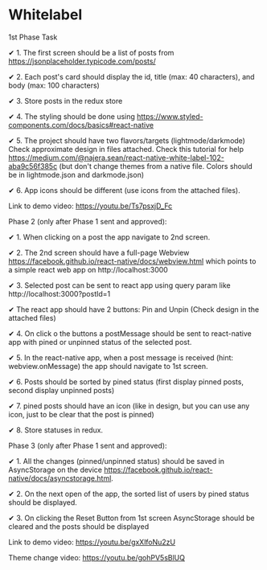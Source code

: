 # Whitelabel

1st Phase Task

✔ 1. The first screen should be a list of posts from https://jsonplaceholder.typicode.com/posts/

✔ 2. Each post's card should display the id, title (max: 40 characters), and body (max: 100 characters)

✔ 3. Store posts in the redux store

✔ 4. The styling should be done using https://www.styled-components.com/docs/basics#react-native

✔ 5. The project should have two flavors/targets (lightmode/darkmode) Check approximate design in files attached. Check this tutorial for help https://medium.com/@najera.sean/react-native-white-label-102-aba9c56f385c (but don't change themes from a native file. Colors should be in lightmode.json and darkmode.json)

✔ 6. App icons should be different (use icons from the attached files).


Link to demo video:
https://youtu.be/Ts7psxjD_Fc

Phase 2 (only after Phase 1 sent and approved):

✔ 1. When clicking on a post the app navigate to 2nd screen.

✔ 2. The 2nd screen should have a full-page Webview https://facebook.github.io/react-native/docs/webview.html which points to a simple react web app on http://localhost:3000

✔ 3. Selected post can be sent to react app using query param like http://localhost:3000?postId=1

✔ The react app should have 2 buttons: Pin and Unpin (Check design in the attached files)

✔ 4. On click o the buttons a postMessage should be sent to react-native app with pined or unpinned status of the selected post. 

✔ 5. In the react-native app, when a post message is received (hint: webview.onMessage) the app should navigate to 1st screen.

✔ 6. Posts should be sorted by pined status (first display pinned posts, second display unpinned posts)

✔ 7. pined posts should have an icon (like in design, but you can use any icon, just to be clear that the post is pinned)

✔ 8. Store statuses in redux.

 
Phase 3 (only after Phase 1 sent and approved):

✔ 1. All the changes (pinned/unpinned status) should be saved in AsyncStorage on the device https://facebook.github.io/react-native/docs/asyncstorage.html.

✔ 2. On the next open of the app, the sorted list of users by pined status should be displayed.

✔ 3. On clicking the Reset Button from 1st screen AsyncStorage should be cleared and the posts should be displayed

Link to demo video:
https://youtu.be/gxXlfoNu2zU

Theme change video:
https://youtu.be/gohPV5sBlUQ

